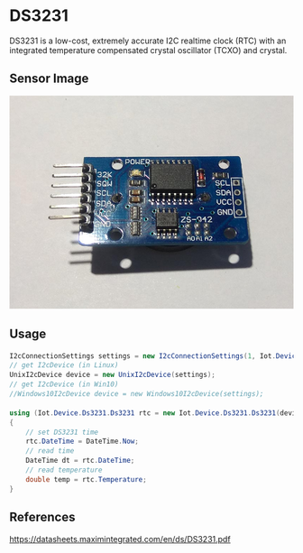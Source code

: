 # DS3231
DS3231 is a low-cost, extremely accurate I2C realtime clock (RTC) with an integrated temperature compensated crystal oscillator (TCXO) and crystal.

## Sensor Image
![](sensor.jpg)

## Usage
```C#
I2cConnectionSettings settings = new I2cConnectionSettings(1, Iot.Device.Ds3231.Ds3231.Address);
// get I2cDevice (in Linux)
UnixI2cDevice device = new UnixI2cDevice(settings);
// get I2cDevice (in Win10)
//Windows10I2cDevice device = new Windows10I2cDevice(settings);

using (Iot.Device.Ds3231.Ds3231 rtc = new Iot.Device.Ds3231.Ds3231(device))
{
    // set DS3231 time
    rtc.DateTime = DateTime.Now;
    // read time
    DateTime dt = rtc.DateTime;
    // read temperature
    double temp = rtc.Temperature;
}
```

## References
https://datasheets.maximintegrated.com/en/ds/DS3231.pdf
